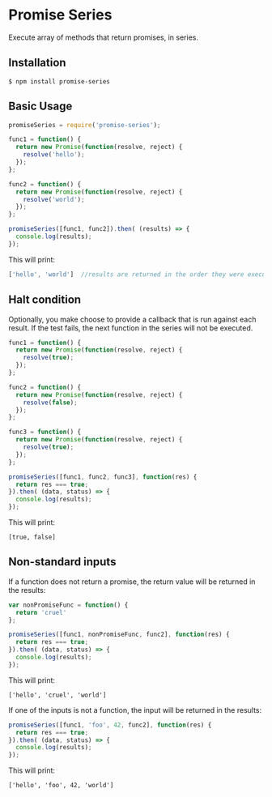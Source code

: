 # Promise Series

Execute array of methods that return promises, in series.

## Installation
```$ npm install promise-series```

## Basic Usage

```javascript
promiseSeries = require('promise-series');

func1 = function() {
  return new Promise(function(resolve, reject) {
    resolve('hello');
  });
};

func2 = function() {
  return new Promise(function(resolve, reject) {
    resolve('world');
  });
};

promiseSeries([func1, func2]).then( (results) => {
  console.log(results);
});
```

This will print:
```javascript
['hello', 'world']  //results are returned in the order they were executed
```

## Halt condition
Optionally, you make choose to provide a callback that is run against each result.  If the test fails, the next function in the series will not be executed.

```javascript
func1 = function() {
  return new Promise(function(resolve, reject) {
    resolve(true);
  });
};

func2 = function() {
  return new Promise(function(resolve, reject) {
    resolve(false);
  });
};

func3 = function() {
  return new Promise(function(resolve, reject) {
    resolve(true);
  });
};

promiseSeries([func1, func2, func3], function(res) {
  return res === true;
}).then( (data, status) => {
  console.log(results);
});
```
This will print:
```
[true, false]
```

## Non-standard inputs
If a function does not return a promise, the return value will be returned in the results:
```javascript
var nonPromiseFunc = function() {
  return 'cruel'
};

promiseSeries([func1, nonPromiseFunc, func2], function(res) {
  return res === true;
}).then( (data, status) => {
  console.log(results);
});
```
This will print:
```
['hello', 'cruel', 'world']
```

If one of the inputs is not a function, the input will be returned in the results:
```javascript
promiseSeries([func1, 'foo', 42, func2], function(res) {
  return res === true;
}).then( (data, status) => {
  console.log(results);
});
```

This will print:
```
['hello', 'foo', 42, 'world']
```